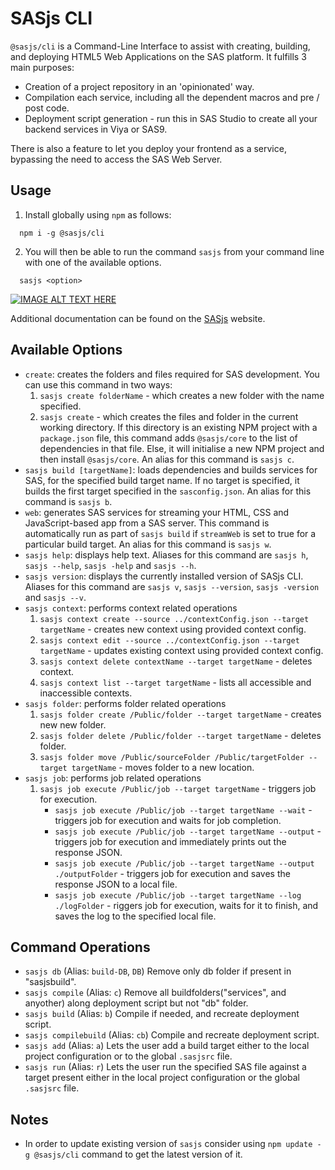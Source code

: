 # SASjs CLI

`@sasjs/cli` is a Command-Line Interface to assist with creating, building, and deploying HTML5 Web Applications on the SAS platform. It fulfills 3 main purposes:

- Creation of a project repository in an 'opinionated' way.
- Compilation each service, including all the dependent macros and pre / post code.
- Deployment script generation - run this in SAS Studio to create all your backend services in Viya or SAS9.

There is also a feature to let you deploy your frontend as a service, bypassing the need to access the SAS Web Server.

## Usage

1. Install globally using `npm` as follows:

```
  npm i -g @sasjs/cli
```

2. You will then be able to run the command `sasjs` from your command line with one of the available options.

```
  sasjs <option>
```

[![IMAGE ALT TEXT HERE](https://img.youtube.com/vi/hUpBqExNec4/0.jpg)](https://www.youtube.com/watch?v=hUpBqExNec4)

Additional documentation can be found on the [SASjs](https://sasjs.io) website.

## Available Options

- `create`: creates the folders and files required for SAS development. You can use this command in two ways:
  1. `sasjs create folderName` - which creates a new folder with the name specified.
  2. `sasjs create` - which creates the files and folder in the current working directory. If this directory is an existing NPM project with a `package.json` file, this command adds `@sasjs/core` to the list of dependencies in that file. Else, it will initialise a new NPM project and then install `@sasjs/core`. An alias for this command is `sasjs c`.
- `sasjs build [targetName]`: loads dependencies and builds services for SAS, for the specified build target name. If no target is specified, it builds the first target specified in the `sasconfig.json`. An alias for this command is `sasjs b`.
- `web`: generates SAS services for streaming your HTML, CSS and JavaScript-based app from a SAS server. This command is automatically run as part of `sasjs build` if `streamWeb` is set to true for a particular build target. An alias for this command is `sasjs w`.
- `sasjs help`: displays help text. Aliases for this command are `sasjs h`, `sasjs --help`, `sasjs -help` and `sasjs --h`.
- `sasjs version`: displays the currently installed version of SASjs CLI. Aliases for this command are `sasjs v`, `sasjs --version`, `sasjs -version` and `sasjs --v`.
- `sasjs context`: performs context related operations
  1. `sasjs context create --source ../contextConfig.json --target targetName` - creates new context using provided context config.
  2. `sasjs context edit --source ../contextConfig.json --target targetName` - updates existing context using provided context config.
  3. `sasjs context delete contextName --target targetName` - deletes context.
  4. `sasjs context list --target targetName` - lists all accessible and inaccessible contexts.
- `sasjs folder`: performs folder related operations
  1. `sasjs folder create /Public/folder --target targetName` - creates new new folder.
  2. `sasjs folder delete /Public/folder --target targetName` - deletes folder.
  3. `sasjs folder move /Public/sourceFolder /Public/targetFolder --target targetName` - moves folder to a new location.
- `sasjs job`: performs job related operations
  1. `sasjs job execute /Public/job --target targetName` - triggers job for execution.
     - `sasjs job execute /Public/job --target targetName --wait` - triggers job for execution and waits for job completion.
     - `sasjs job execute /Public/job --target targetName --output` - triggers job for execution and immediately prints out the response JSON.
     - `sasjs job execute /Public/job --target targetName --output ./outputFolder` - triggers job for execution and saves the response JSON to a local file.
     - `sasjs job execute /Public/job --target targetName --log ./logFolder` - riggers job for execution, waits for it to finish, and saves the log to the specified local file.

## Command Operations

- `sasjs db` (Alias: `build-DB`, `DB`)
  Remove only db folder if present in "sasjsbuild".
- `sasjs compile` (Alias: `c`)
  Remove all buildfolders("services", and anyother) along deployment script but not "db" folder.
- `sasjs build` (Alias: `b`)
  Compile if needed, and recreate deployment script.
- `sasjs compilebuild` (Alias: `cb`)
  Compile and recreate deployment script.
- `sasjs add` (Alias: `a`)
  Lets the user add a build target either to the local project configuration or to the global `.sasjsrc` file.
- `sasjs run` (Alias: `r`)
  Lets the user run the specified SAS file against a target present either in the local project configuration or the global `.sasjsrc` file.

## Notes

- In order to update existing version of `sasjs` consider using `npm update -g @sasjs/cli` command to get the latest version of it.
